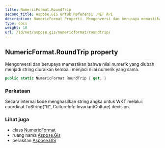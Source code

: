 ```yaml
---
title: NumericFormat.RoundTrip
second_title: Aspose.GIS untuk Referensi .NET API
description: NumericFormat Properti. Mengonversi dan berupaya memastikan bahwa nilai numerik yang diubah menjadi string diuraikan kembali menjadi nilai numerik yang sama.
type: docs
weight: 10
url: /id/net/aspose.gis/numericformat/roundtrip/
---
```

## NumericFormat.RoundTrip property

Mengonversi dan berupaya memastikan bahwa nilai numerik yang diubah menjadi string diuraikan kembali menjadi nilai numerik yang sama.

```csharp
public static NumericFormat RoundTrip { get; }
```

### Perkataan

Secara internal kode menghasilkan string angka untuk WKT melalui: coordinat.ToString("R", CultureInfo.InvariantCulture) decision.

### Lihat juga

* class [NumericFormat](../)
* ruang nama [Aspose.Gis](../../numericformat/)
* perakitan [Aspose.GIS](../../../)


